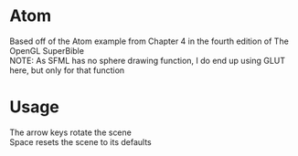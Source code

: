 Atom
====
Based off of the Atom example from Chapter 4 in the fourth edition of The OpenGL SuperBible			
NOTE: As SFML has no sphere drawing function, I do end up using GLUT here, but only for that function

Usage
=====
The arrow keys rotate the scene			
Space resets the scene to its defaults		
